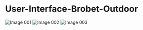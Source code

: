 # User-Interface-Brobet-Outdoor
![Image 001](https://user-images.githubusercontent.com/90291471/133171481-c63610b7-1f00-45f1-a403-7e486794016f.png)
![Image 002](https://user-images.githubusercontent.com/90291471/133171494-4a8020c2-c9c7-4d2f-9f99-7fa3e51d7c5f.png)
![Image 003](https://user-images.githubusercontent.com/90291471/133171495-3a84592c-0a3c-44d6-98a0-e70e9bfd78fe.png)
